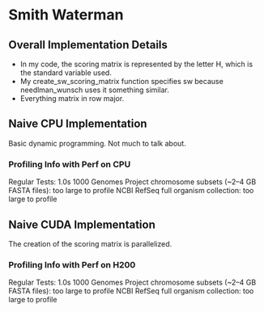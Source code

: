 # Smith Waterman

## Overall Implementation Details
- In my code, the scoring matrix is represented by the letter H, which is the standard variable used.
- My create_sw_scoring_matrix function specifies sw because needlman_wunsch uses it something similar.
- Everything matrix in row major.

## Naive CPU Implementation
Basic dynamic programming. Not much to talk about.

### Profiling Info with Perf on CPU
Regular Tests: 1.0s
1000 Genomes Project chromosome subsets (~2–4 GB FASTA files): too large to profile
NCBI RefSeq full organism collection: too large to profile

## Naive CUDA Implementation
The creation of the scoring matrix is parallelized.

### Profiling Info with Perf on H200
Regular Tests: 1.0s
1000 Genomes Project chromosome subsets (~2–4 GB FASTA files): too large to profile
NCBI RefSeq full organism collection: too large to profile

